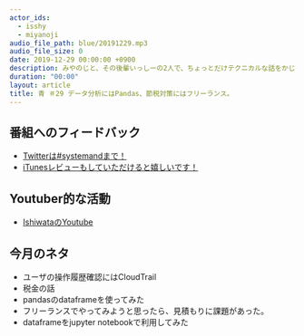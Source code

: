 ```yaml
---
actor_ids:
  - isshy
  - miyanoji
audio_file_path: blue/20191229.mp3
audio_file_size: 0
date: 2019-12-29 00:00:00 +0900
description: みやのじと、その後輩いっしーの2人で、ちょっとだけテクニカルな話をかじっちゃおう！という趣旨で始めた、systemand.onlineのサブチャンネル青です。
duration: "00:00"
layout: article
title: 青 ＃29 データ分析にはPandas、節税対策にはフリーランス。
---
```

## 番組へのフィードバック
* [Twitterは#systemandまで！](https://twitter.com/search?q=%23systemand)
* [iTunesレビューもしていただけると嬉しいです！](https://itunes.apple.com/jp/podcast/systemand-online/id1205168408?mt=2)

## Youtuber的な活動
* [IshiwataのYoutube](https://www.youtube.com/channel/UC0dN6GcdwpQA-WdSfI2tmZQ)

## 今月のネタ
* ユーザの操作履歴確認にはCloudTrail
* 税金の話
* pandasのdataframeを使ってみた
* フリーランスでやってみようと思ったら、見積もりに課題があった。
* dataframeをjupyter notebookで利用してみた

